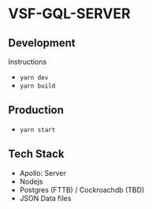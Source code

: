 # VSF-GQL-SERVER

## Development

Instructions

* ```yarn dev```
* ```yarn build```

## Production

* ```yarn start```

## Tech Stack

* Apollo: Server
* Nodejs
* Postgres (FTTB) / Cockroachdb (TBD)
* JSON Data files